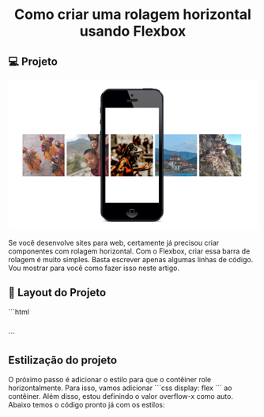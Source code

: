 <h1 align="center">Como criar uma rolagem horizontal usando Flexbox</h1>

## 💻 Projeto

<p align="center">
    <img src="./assets/img/1_8MiXDWg3C4evyq1WtRWTcw.png"/>
</p>

Se você desenvolve sites para web, certamente já precisou criar componentes com rolagem horizontal. Com o Flexbox, criar essa barra de rolagem é muito simples. Basta escrever apenas algumas linhas de código. Vou mostrar para você como fazer isso neste artigo.

## 🔖 Layout do Projeto

´´´html
    <div class="container">
        <img src="https://source.unsplash.com/random?a=1" alt="">
        <img src="https://source.unsplash.com/random?b=1" alt="">
        <img src="https://source.unsplash.com/random?c=1" alt="">
        <img src="https://source.unsplash.com/random?e=1" alt="">
        <img src="https://source.unsplash.com/random?f=1" alt="">
        <img src="https://source.unsplash.com/random?g=1" alt="">
        <img src="https://source.unsplash.com/random?h=1" alt="">
    </div>
´´´

## Estilização do projeto

O próximo passo é adicionar o estilo para que o contêiner role horizontalmente. Para isso, vamos adicionar
´´´css
    display: flex
´´´ ao contêiner. Além disso, estou definindo o valor overflow-x como auto. Abaixo temos o código pronto já com os estilos:
